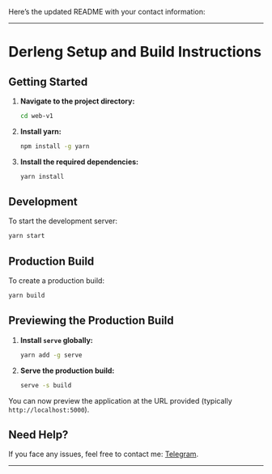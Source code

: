 Here’s the updated README with your contact information:

---

# Derleng Setup and Build Instructions

## Getting Started

1. **Navigate to the project directory:**
    ```bash
    cd web-v1
    ```

2. **Install yarn:**
    ```bash
    npm install -g yarn
    ```

3. **Install the required dependencies:**
    ```bash
    yarn install
    ```

## Development

To start the development server:

```bash
yarn start
```

## Production Build

To create a production build:

```bash
yarn build
```

## Previewing the Production Build

1. **Install `serve` globally:**
    ```bash
    yarn add -g serve
    ```

2. **Serve the production build:**
    ```bash
    serve -s build
    ```

You can now preview the application at the URL provided (typically `http://localhost:5000`).

## Need Help?

If you face any issues, feel free to contact me: [Telegram](https://t.me/dara_ven).

---